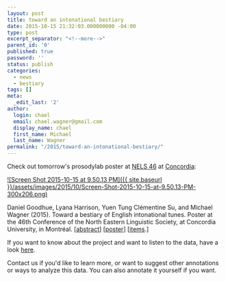 ```yaml
---
layout: post
title: toward an intonational bestiary
date: 2015-10-15 21:32:03.000000000 -04:00
type: post
excerpt_separator: "<!--more-->"
parent_id: '0'
published: true
password: ''
status: publish
categories:
  - news
  - bestiary
tags: []
meta:
  _edit_last: '2'
author:
  login: chael
  email: chael.wagner@gmail.com
  display_name: chael
  first_name: Michael
  last_name: Wagner
permalink: "/2015/toward-an-intonational-bestiary/"
---
```

Check out tomorrow's prosodylab poster at [NELS 46](http://linguistics.concordia.ca/nels46/) at [Concordia](https://www.concordia.ca/artsci/cmll.html):

[![Screen Shot 2015-10-15 at 9.50.13 PM]({{ site.baseurl }}/assets/images/2015/10/Screen-Shot-2015-10-15-at-9.50.13-PM-300x206.png)](http://www.prosodylab.org/~chael/www/bestiary/goodhueEtalNels2015_Bestiary.pdf)

Daniel Goodhue, Lyana Harrison, Yuen Tung Clémentine Su, and Michael Wagner (2015). Toward a bestiary of English intonational tunes. Poster at the 46th Conference of the North Eastern Linguistic Society, at Concordia University, in Montréal. [[abstract](http://linguistics.concordia.ca/nels46/wp-content/uploads/2015/09/GoodhueWagner_TowardABestiary1.pdf)] [[poster](http://www.prosodylab.org/~chael/www/bestiary/goodhueEtalNels2015_Bestiary.pdf)] [[items](http://www.prosodylab.org/~chael/www/bestiary/Items.pdf).]

If you want to know about the project and want to listen to the data, have a look [here](http://prosodylab.org/data/bestiary/bestiary-risingcontours/).

Contact us if you'd like to learn more, or want to suggest other annotations or ways to analyze this data. You can also annotate it yourself if you want.

